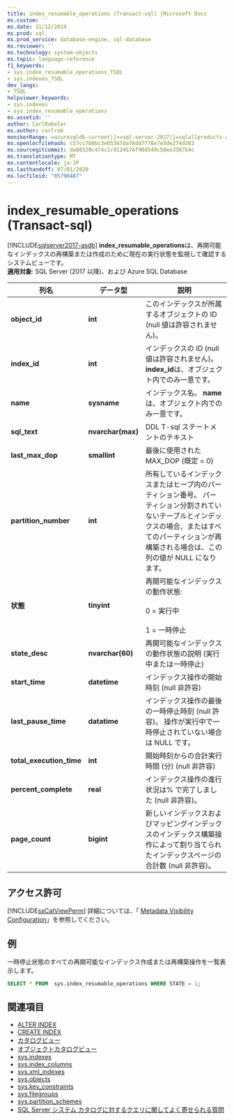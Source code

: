 ```yaml
---
title: index_resumable_operations (Transact-sql) |Microsoft Docs
ms.custom: ''
ms.date: 11/12/2019
ms.prod: sql
ms.prod_service: database-engine, sql-database
ms.reviewer: ''
ms.technology: system-objects
ms.topic: language-reference
f1_keywords:
- sys.index_resumable_operations_TSQL
- sys.indexes_TSQL
dev_langs:
- TSQL
helpviewer_keywords:
- sys.indexes
- sys.index_resumable_operations
ms.assetid: ''
author: CarlRabeler
ms.author: carlrab
monikerRange: =azuresqldb-current||>=sql-server-2017||=sqlallproducts-allversions||>=sql-server-linux-2017||=azuresqldb-mi-current
ms.openlocfilehash: c57cc780bc3e05347daf8dd7778e7e5de274d303
ms.sourcegitcommit: da88320c474c1c9124574f90d549c50ee3387b4c
ms.translationtype: MT
ms.contentlocale: ja-JP
ms.lasthandoff: 07/01/2020
ms.locfileid: "85790487"
---
```

# <a name="sysindex_resumable_operations-transact-sql"></a>index_resumable_operations (Transact-sql)

[!INCLUDE[sqlserver2017-asdb](../../includes/applies-to-version/sqlserver2017-asdb.md)]
**index_resumable_operations**は、再開可能なインデックスの再構築または作成のために現在の実行状態を監視して確認するシステムビューです。  
**適用対象**: SQL Server (2017 以降)、および Azure SQL Database
  
|列名|データ型|説明|  
|-----------------|---------------|-----------------|  
|**object_id**|**int**|このインデックスが所属するオブジェクトの ID (null 値は許容されません)。|  
|**index_id**|**int**|インデックスの ID (null 値は許容されません)。 **index_id**は、オブジェクト内でのみ一意です。|
|**name**|**sysname**|インデックス名。 **name**は、オブジェクト内でのみ一意です。|  
|**sql_text**|**nvarchar(max)**|DDL T-sql ステートメントのテキスト|
|**last_max_dop**|**smallint**|最後に使用された MAX_DOP (既定 = 0)|
|**partition_number**|**int**|所有しているインデックスまたはヒープ内のパーティション番号。 パーティション分割されていないテーブルとインデックスの場合、またはすべてのパーティションが再構築される場合は、この列の値が NULL になります。|
|**状態**|**tinyint**|再開可能なインデックスの動作状態:<br /><br />0 = 実行中<br /><br />1 = 一時停止|
|**state_desc**|**nvarchar(60)**|再開可能なインデックスの動作状態の説明 (実行中または一時停止)|  
|**start_time**|**datetime**|インデックス操作の開始時刻 (null 非許容)|
|**last_pause_time**|**datatime**| インデックス操作の最後の一時停止時刻 (null 許容)。 操作が実行中で一時停止されていない場合は NULL です。|
|**total_execution_time**|**int**|開始時刻からの合計実行時間 (分) (null 非許容)|
|**percent_complete**|**real**|インデックス操作の進行状況は% で完了しました (null 非許容)。|
|**page_count**|**bigint**|新しいインデックスおよびマッピングインデックスのインデックス構築操作によって割り当てられたインデックスページの合計数 (null 非許容)。

## <a name="permissions"></a>アクセス許可

[!INCLUDE[ssCatViewPerm](../../includes/sscatviewperm-md.md)] 詳細については、「 [Metadata Visibility Configuration](../../relational-databases/security/metadata-visibility-configuration.md)」を参照してください。  

## <a name="example"></a>例

 一時停止状態のすべての再開可能なインデックス作成または再構築操作を一覧表示します。

```sql
SELECT * FROM  sys.index_resumable_operations WHERE STATE = 1;  
```

## <a name="see-also"></a>関連項目

- [ALTER INDEX](../../t-sql/statements/alter-index-transact-sql.md)
- [CREATE INDEX](../../t-sql/statements/create-index-transact-sql.md)
- [カタログビュー](catalog-views-transact-sql.md)
- [オブジェクトカタログビュー](object-catalog-views-transact-sql.md)
- [sys.indexes](sys-xml-indexes-transact-sql.md)
- [sys.index_columns](sys-index-columns-transact-sql.md)
- [sys.xml_indexes](sys-xml-indexes-transact-sql.md)
- [sys.objects](sys-index-columns-transact-sql.md)
- [sys.key_constraints](sys-key-constraints-transact-sql.md)
- [sys.filegroups](sys-filegroups-transact-sql.md)
- [sys.partition_schemes](sys-partition-schemes-transact-sql.md)
- [SQL Server システム カタログに対するクエリに関してよく寄せられる質問](querying-the-sql-server-system-catalog-faq.md)
